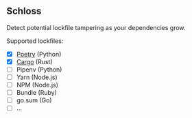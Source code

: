 ## Schloss

Detect potential lockfile tampering as your dependencies grow.

Supported lockfiles:
- [x] [Poetry](/contrib/poetry) (Python)
- [x] [Cargo](/contrib/cargo)  (Rust)
- [ ] Pipenv (Python)
- [ ] Yarn   (Node.js)
- [ ] NPM    (Node.js)
- [ ] Bundle (Ruby)
- [ ] go.sum (Go)
- [ ] ...
